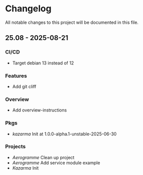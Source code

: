 # Changelog

All notable changes to this project will be documented in this file.

## 25.08 - 2025-08-21

### CI/CD

- Target debian 13 instead of 12


### Features

- Add git cliff


### Overview

- Add overview-instructions


### Pkgs

- *kazarma* Init at 1.0.0-alpha.1-unstable-2025-06-30


### Projects

- *Aerogramme* Clean up project
- *Aerogramme* Add service module example
- *Kazarma* Init


<!-- generated by git-cliff -->
